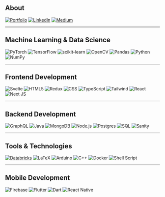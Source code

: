 ## About
[![Portfolio](https://img.shields.io/badge/My_Website-%23FF5722.svg?style=for-the-badge&logo=googlechrome&logoColor=white)](https://hughsignoriello.com)
[![LinkedIn](https://img.shields.io/badge/LinkedIn-%230A66C2.svg?style=for-the-badge&logo=linkedin&logoColor=white)](https://au.linkedin.com/in/hughsignoriello)
[![Medium](https://img.shields.io/badge/Medium-%23000000.svg?style=for-the-badge&logo=medium&logoColor=white)](https://medium.com/@hugh.signoriello)

---

## Machine Learning & Data Science
![PyTorch](https://img.shields.io/badge/PyTorch-%23EE4C2C.svg?style=for-the-badge&logo=pytorch&logoColor=white)
![TensorFlow](https://img.shields.io/badge/TensorFlow-%23FF6F00.svg?style=for-the-badge&logo=tensorflow&logoColor=white)
![scikit-learn](https://img.shields.io/badge/scikit--learn-%23F7931E.svg?style=for-the-badge&logo=scikit-learn&logoColor=white)
![OpenCV](https://img.shields.io/badge/OpenCV-%233776AB.svg?style=for-the-badge&logo=opencv&logoColor=white)
![Pandas](https://img.shields.io/badge/pandas-%23150458.svg?style=for-the-badge&logo=pandas&logoColor=white)
![Python](https://img.shields.io/badge/python%20-%2314354C.svg?&style=for-the-badge&logo=python&logoColor=white)
![NumPy](https://img.shields.io/badge/numpy-%23013243.svg?style=for-the-badge&logo=numpy&logoColor=white)

---

## Frontend Development
![Svelte](https://img.shields.io/badge/Svelte-FF3E00.svg?style=for-the-badge&logo=svelte&logoColor=white)
![HTML5](https://img.shields.io/badge/html5-%23E34F26.svg?style=for-the-badge&logo=html5&logoColor=white)
![Redux](https://img.shields.io/badge/redux-%23593d88.svg?style=for-the-badge&logo=redux&logoColor=white)
![CSS](https://img.shields.io/badge/css-%231572B6.svg?style=for-the-badge&logo=css3&logoColor=white)
![TypeScript](https://img.shields.io/badge/typescript-%23007ACC.svg?style=for-the-badge&logo=typescript&logoColor=white)
![Tailwind](https://img.shields.io/badge/tailwind-06B6D4.svg?style=for-the-badge&logo=tailwindcss&logoColor=white)
![React](https://img.shields.io/badge/react-%2320232a.svg?style=for-the-badge&logo=react&logoColor=%2361DAFB)
![Next JS](https://img.shields.io/badge/Next-black?style=for-the-badge&logo=next.js&logoColor=white)

---

## Backend Development
![GraphQL](https://img.shields.io/badge/GraphQL-E10098.svg?style=for-the-badge&logo=graphql&logoColor=white)
![Java](https://img.shields.io/badge/Java-%23ED8B00.svg?style=for-the-badge&logo=java&logoColor=white)
![MongoDB](https://img.shields.io/badge/MongoDB-47A248.svg?style=for-the-badge&logo=mongodb&logoColor=white)
![Node.js](https://img.shields.io/badge/Node.js-%23339933.svg?style=for-the-badge&logo=node.js&logoColor=white)
![Postgres](https://img.shields.io/badge/postgres-%23316192.svg?style=for-the-badge&logo=postgresql&logoColor=white)
![SQL](https://img.shields.io/badge/SQL-003B57.svg?style=for-the-badge&logo=sql&logoColor=white)
![Sanity](https://img.shields.io/badge/Sanity-000000.svg?style=for-the-badge&logo=sanity&logoColor=white)

---

## Tools & Technologies
[![Databricks](https://img.shields.io/badge/Databricks-FF813F.svg?style=for-the-badge&logo=databricks&logoColor=white)](https://databricks.com/)
![LaTeX](https://img.shields.io/badge/latex-%23008080.svg?style=for-the-badge&logo=latex&logoColor=white)
![Arduino](https://img.shields.io/badge/-arduino-00979D?style=for-the-badge&logo=Arduino&logoColor=white)
![C++](https://img.shields.io/badge/c++-%2300599C.svg?&style=for-the-badge&logo=c%2B%2B&logoColor=white)
![Docker](https://img.shields.io/badge/Docker-2496ED.svg?style=for-the-badge&logo=docker&logoColor=white)
![Shell Script](https://img.shields.io/badge/shell_script-%23121011.svg?style=for-the-badge&logo=gnu-bash&logoColor=white)

---

## Mobile Development
![Firebase](https://img.shields.io/badge/Firebase-FFCA28.svg?style=for-the-badge&logo=firebase&logoColor=black)
![Flutter](https://img.shields.io/badge/flutter-%2302569B.svg?&style=for-the-badge&logo=flutter&logoColor=white)
![Dart](https://img.shields.io/badge/dart-%230175C2.svg?&style=for-the-badge&logo=dart&logoColor=white)
![React Native](https://img.shields.io/badge/react%20native-%2361DAFB.svg?style=for-the-badge&logo=react&logoColor=white)

<!--
**hughmancoder/hughmancoder** is a ✨ _special_ ✨ repository because its `README.md` (this file) appears on your GitHub profile.

Here are some ideas to get you started:

- 🔭 I’m currently working on ...
- 🌱 I’m currently learning ...
- 👯 I’m looking to collaborate on ...
- 🤔 I’m looking for help with ...
- 💬 Ask me about ...
- 📫 How to reach me: ...
- 😄 Pronouns: ...
- ⚡ Fun fact: ...
-->
